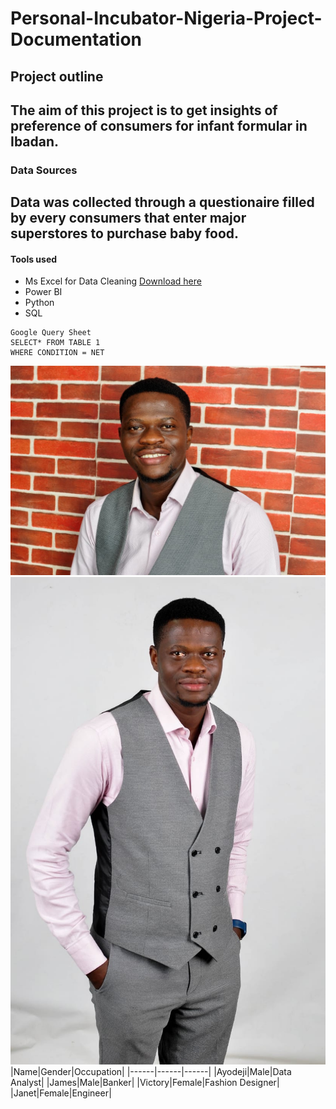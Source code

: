 # Personal-Incubator-Nigeria-Project-Documentation
## Project outline
 The aim of this project is to get insights of preference of consumers for infant formular in Ibadan.
---
### Data Sources
Data was collected through a questionaire filled by every consumers that enter major superstores to purchase baby food.
---
#### Tools used
- Ms Excel for Data Cleaning [Download here](https://www.microsoft.com)
- Power BI
- Python
- SQL

~~~
Google Query Sheet
SELECT* FROM TABLE 1
WHERE CONDITION = NET
~~~
![](IMG-20230915-WA0039.jpg)
![](IMG-20230915-WA0043.jpg)
|Name|Gender|Occupation|
|------|------|------|
|Ayodeji|Male|Data Analyst|
|James|Male|Banker|
|Victory|Female|Fashion Designer|
|Janet|Female|Engineer|
